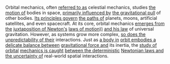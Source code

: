 
Orbital mechanics, often [referred to as](1/1/3/1/3/2/2/.Self-Reference) celestial mechanics, studies [the motion of](1/1/3/2/1/2/.Motion) bodies in space, [primarily influenced by](3/2/3/3/3/2/1/.Business%20Influence) [the gravitational pull](1/2/3/3/2/3/1/.Gravitational%20Pull) of other bodies. [Its principles govern](2/2/3/3/2/3/.Principles) [the paths of](3/3/2/2/2/1/3/.Rebirth%20and%20Renewal) planets, moons, artificial satellites, and even spacecraft. At its core, orbital mechanics [emerges from the](1/2/2/2/1/3/1/3/.Emergent) [juxtaposition of Newton's](1/3/1/1/1/1/1/.Newtonian%20Mechanics) [laws of motion))](1/3/1/1/1/1/1/.Newtonian%20Mechanics) [and his law](3/2/2/.Law) of universal gravitation. However, as systems grow more complex, [so does the](3/1/3/3/2/2/1/1/.Trends) [unpredictability of their](2/2/3/1/3/_Determinism-Randomness) interactions. Just as [a body in](3/1/1/2/3/2/1/2/1/1/.Person%20Identification) [orbit embodies a](3/3/3/3/3/2/1/_Orbit-Composition) [delicate balance between](2/2/2/1/3/3/1/2/.Aesthetics%20of%20Balance) [gravitational force and](1/2/3/3/2/3/1/.Gravitational%20Pull) its inertia, the [study of orbital](1/3/1/2/3/2/1/3/2/.Molecular%20Orbital%20Theory) [mechanics is caught](3/1/3/2/1/1/.Mechanics) [between the deterministic](2/2/3/1/3/_Determinism-Randomness) [Newtonian laws and](1/3/1/1/1/1/1/.Newtonian%20Mechanics) [the uncertainty of](1/1/3/3/3/2/3/.Uncertainty) real-world spatial interactions.

